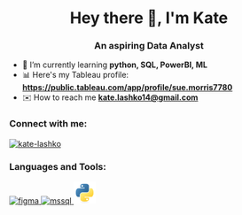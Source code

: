 <h1 align="center">Hey there 👋, I'm Kate</h1>
<h3 align="center">An aspiring Data Analyst</h3>

- 🌻 I’m currently learning **python, SQL, PowerBI, ML**
- 📊 Here's my Tableau profile: **https://public.tableau.com/app/profile/sue.morris7780**
- ✉️ How to reach me **kate.lashko14@gmail.com**

<h3 align="left">Connect with me:</h3>
<p align="left">
<a href="https://linkedin.com/in/kate-lashko" target="blank"><img align="center" src="https://raw.githubusercontent.com/rahuldkjain/github-profile-readme-generator/master/src/images/icons/Social/linked-in-alt.svg" alt="kate-lashko" height="30" width="40" /></a>
</p>

<h3 align="left">Languages and Tools:</h3>
<p align="left"> <a href="https://www.figma.com/" target="_blank" rel="noreferrer"> <img src="https://www.vectorlogo.zone/logos/figma/figma-icon.svg" alt="figma" width="40" height="40"/> </a> <a href="https://www.microsoft.com/en-us/sql-server" target="_blank" rel="noreferrer"> <img src="https://www.svgrepo.com/show/303229/microsoft-sql-server-logo.svg" alt="mssql" width="40" height="40"/> </a> <a href="https://www.python.org" target="_blank" rel="noreferrer"> <img src="https://raw.githubusercontent.com/devicons/devicon/master/icons/python/python-original.svg" alt="python" width="40" height="40"/> </a> </p>
